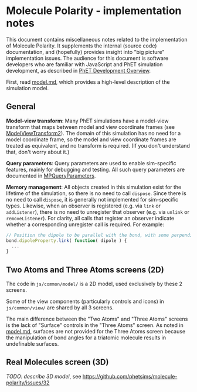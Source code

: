 # Molecule Polarity - implementation notes

This document contains miscellaneous notes related to the implementation of Molecule Polarity. It supplements the internal (source code) documentation, and (hopefully) provides insight into "big picture" implementation issues.  The audience for this document is software developers who are familiar with JavaScript and PhET simulation development, as described in [PhET Development Overview](http://bit.ly/phet-html5-development-overview).

First, read [model.md](https://github.com/phetsims/molecule-polarity/blob/master/doc/model.md), which provides a high-level description of the simulation model.

## General

**Model-view transform**: Many PhET simulations have a model-view transform that maps between model and view coordinate frames (see [ModelViewTransform2](https://github.com/phetsims/phetcommon/blob/master/js/view/ModelViewTransform2.js)). The domain of this simulation has no need for a model coordinate frame, so the model and view coordinate frames are treated as equivalent, and no transform is required. (If you don't understand that, don't worry about it.)

**Query parameters**: Query parameters are used to enable sim-specific features, mainly for debugging and testing. All such query parameters are documented in [MPQueryParameters](https://github.com/phetsims/molecule-polarity/blob/master/js/common/MPQueryParameters.js).

**Memory management**: All objects created in this simulation exist for the lifetime of the simulation, so there is no need to call `dispose`.  Since there is no need to call `dispose`, it is generally not implemented for sim-specific types. Likewise, when an observer is registered (e.g. via `link` or `addListener`), there is no need to unregister that observer (e.g. via `unlink` or `removeListener`).  For clarity, all calls that register an observer indicate whether a corresponding unregister call is required. For example:

```js
// Position the dipole to be parallel with the bond, with some perpendicular offset. unlink not needed.
bond.dipoleProperty.link( function( dipole ) {
  ...
}
```

## Two Atoms and Three Atoms screens (2D)

The code in `js/common/model/` is a 2D model, used exclusively by these 2 screens.
  
Some of the view components (particularly controls and icons) in `js/common/view/` are shared by all 3 screens.

The main difference between the "Two Atoms" and "Three Atoms" screens is the lack of "Surface" controls in the "Three Atoms" screen.  As noted in [model.md](https://github.com/phetsims/molecule-polarity/blob/master/doc/model.md), surfaces are not provided for the Three Atoms screen because the manipulation of bond angles for a triatomic molecule results in undefinable surfaces.

## Real Molecules screen (3D)

*TODO: describe 3D model*, see https://github.com/phetsims/molecule-polarity/issues/32
